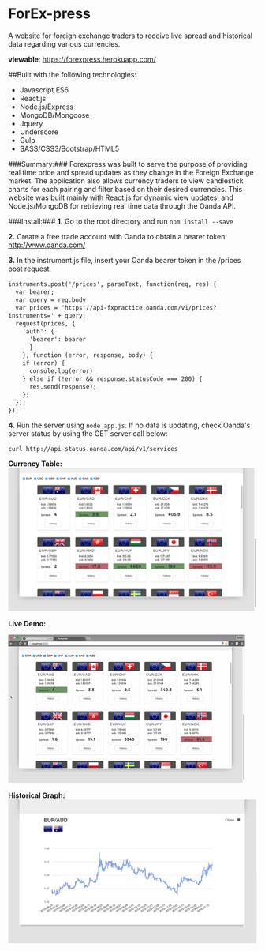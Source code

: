 # ForEx-press
A website for foreign exchange traders to receive live spread and historical data regarding various currencies. 

__viewable__: https://forexpress.herokuapp.com/

##Built with the following technologies:
 - Javascript ES6
 - React.js
 - Node.js/Express
 - MongoDB/Mongoose
 - Jquery
 - Underscore
 - Gulp
 - SASS/CSS3/Bootstrap/HTML5
 
###Summary:###
Forexpress was built to serve the purpose of providing real time price and spread updates as they change in the Foreign Exchange market. The application also allows currency traders to view candlestick charts for each pairing and filter based on their desired currencies. This website was built mainly with React.js for dynamic view updates, and Node.js/MongoDB for retrieving real time data through the Oanda API.

###Install:###
**1.** Go to the root directory and run `npm install --save`

**2.** Create a free trade account with Oanda to obtain a bearer token: http://www.oanda.com/

**3.** In the instrument.js file, insert your Oanda bearer token in the /prices post request. 
```
instruments.post('/prices', parseText, function(req, res) { 
  var bearer;
  var query = req.body
  var prices = 'https://api-fxpractice.oanda.com/v1/prices?instruments=' + query;
  request(prices, {
    'auth': {
      'bearer': bearer
      }
    }, function (error, response, body) {
    if (error) {
      console.log(error)
    } else if (!error && response.statusCode === 200) {
      res.send(response);            
    };
  });
});
```
**4.** Run the server using `node app.js`. If no data is updating, check Oanda's server status by using the GET server call below:
```
curl http://api-status.oanda.com/api/v1/services
```

**Currency Table:**
<img src="public/images/demo-images/issue1.png" />

**Live Demo:**

<img src="public/images/demo-images/spread.gif" />

**Historical Graph:**
<img src="public/images/demo-images/issue2.png" />
